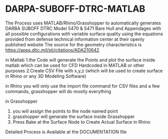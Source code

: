 # DARPA-SUBOFF-DTRC-MATLAB
The Process uses MATLAB/Rhino/Grasshopper to automatically generates DARBA SUBOFF DTRC Model 5470 &amp; 5471 Bare Hull and Appendages with all possible configurations with variable surface quality using the equations provided from defense technical information center at their openly published website 
The source for the geometry characteristics is
https://apps.dtic.mil/sti/citations/ADA210642

in Matlab 
1.the Code will generate the Points and plot the surface inside matlab which can be used for CFD Hardcoded in MATLAB or other purposes
2.Create CSV File with x,y,z (which will be used to create surface in Rhino or any 3D Modeling Software)

in Rhino 
you will only use the import file command for CSV files and a few commands, grasshopper will do mostly everything

in Grasshopper 
1. you will assign the points to the node named point
2. grasshopper will generate the surface inside Grasshopper
3. Press Bake at the Surface Node to Create Actual Surface in Rhino

Detailed Process is Available at the DOCUMENTATION file
